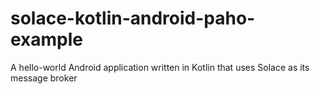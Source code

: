 # solace-kotlin-android-paho-example
A hello-world Android application written in Kotlin that uses Solace as its message broker 
